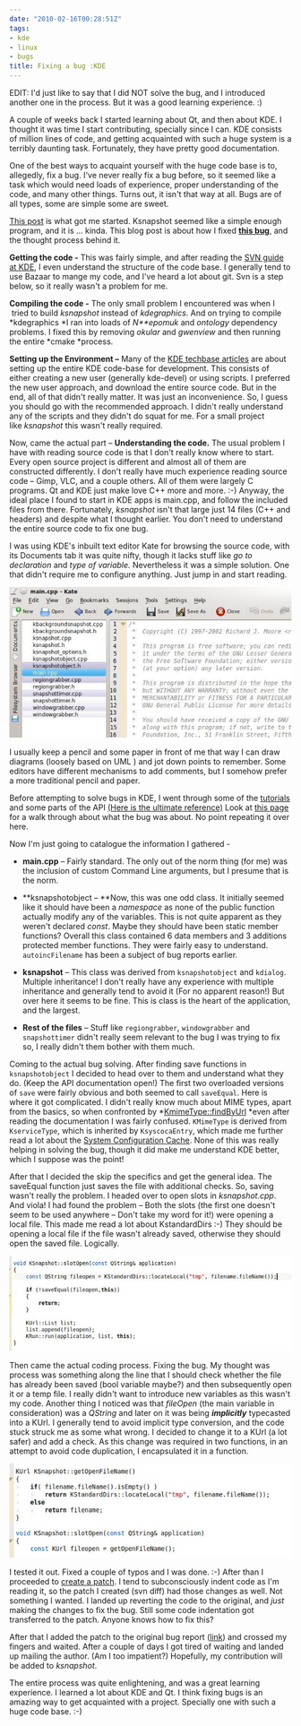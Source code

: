 ```yaml
---
date: "2010-02-16T00:28:51Z"
tags:
- kde
- linux
- bugs
title: Fixing a bug :KDE
---
```


EDIT: I'd just like to say that I did NOT solve the bug, and I introduced another one in the process. But it was a good learning experience. :)

A couple of weeks back I started learning about Qt, and then about KDE. I thought it was time I start contributing, specially since I can. KDE consists of million lines of code, and getting acquainted with such a huge system is a terribly daunting task. Fortunately, they have pretty good documentation.

One of the best ways to acquaint yourself with the huge code base is to, allegedly, fix a bug. I've never really fix a bug before, so it seemed like a task which would need loads of experience, proper understanding of the code, and many other things. Turns out, it isn't that way at all. Bugs are of all types, some are simple some are sweet.

[This post](http://forum.kde.org/viewtopic.php?f=76&amp;t=16626&amp;start=0) is what got me started. Ksnapshot seemed like a simple enough program, and it is ... kinda. This blog post is about how I fixed [**this bug**](https://bugs.kde.org/show_bug.cgi?id=204628), and the thought process behind it.

**Getting the code -** This was fairly simple, and after reading the [SVN guide at KDE](http://techbase.kde.org/Getting_Started/Sources/Using_Subversion_with_KDE), I even understand the structure of the code base. I generally tend to use Bazaar to mange my code, and I've heard a lot about git. Svn is a step below, so it really wasn't a problem for me.

**Compiling the code -** The only small problem I encountered was when I  tried to build *ksnapshot* instead of *kdegraphics*. And on trying to compile *kdegraphics *I ran into loads of *N**epomuk* and *ontology* dependency problems. I fixed this by removing *okular* and *gwenview* and then running the entire *cmake *process.

**Setting up the Environment –** Many of the [KDE techbase articles](http://techbase.kde.org/Getting_Started/Sources/Using_Subversion_with_KDE) are about setting up the entire KDE code-base for development. This consists of either creating a new user (generally kde-devel) or using scripts. I preferred the new user approach, and download the entire source code. But in the end, all of that didn't really matter. It was just an inconvenience. So, I guess you should go with the recommended approach. I didn't really understand any of the scripts and they didn't do squat for me. For a small project like *ksnapshot* this wasn't really required. 

Now, came the actual part – **Understanding the code.** The usual problem I have with reading source code is that I don't really know where to start. Every open source project is different and almost all of them are constructed differently. I don't really have much experience reading source code – Gimp, VLC, and a couple others. All of them were largely C programs. Qt and KDE just make love C++ more and more. :-) Anyway, the ideal place I found to start in KDE apps is main.cpp, and follow the included files from there. Fortunately, *ksnapshot* isn't that large just 14 files (C++ and headers) and despite what I thought earlier. You don't need to understand the entire source code to fix one bug.

I was using KDE's inbuilt text editor Kate for browsing the source code, with its Documents tab it was quite nifty, though it lacks stuff like *go to declaration* and *type of variable.* Nevertheless it was a simple solution. One that didn't require me to configure anything. Just jump in and start reading.

![kate](/blog/images/2010/02/16/kate1.jpeg)

I usually keep a pencil and some paper in front of me that way I can draw diagrams (loosely based on UML ) and jot down points to remember. Some editors have different mechanisms to add comments, but I somehow prefer a more traditional pencil and paper.

Before attempting to solve bugs in KDE, I went through some of the [tutorials](http://techbase.kde.org/Development/Tutorials) and some parts of the API <a href="http://api.kde.org/">(Here is the ultimate reference)</a> Look at <a href="https://bugs.kde.org/show_bug.cgi?id=204628">this page</a> for a walk through about what the bug was about. No point repeating it over here.

Now I'm just going to catalogue the information I gathered -
* **main.cpp** – Fairly standard. The only out of the norm thing (for me) was the 	inclusion of custom Command Line arguments, but I presume that is 	the norm.

* **ksnapshotobject – **Now, this was one odd class. It initially seemed like it should have been a *namespace* as none of the public function actually modify any of 	the variables. This is not quite apparent as they weren't declared *const*. Maybe they should have been static member functions? Overall 	this class contained 6 data members and 3 additions protected member 	functions. They were fairly easy to understand. `autoincFilename` has been a subject of bug reports earlier.

* **ksnapshot** – This class was derived from `ksnapshotobject` and 	`kdialog`. Multiple inheritance! I don't really have any experience with multiple inheritance and generally tend to avoid it (For no apparent reason!) But over here it seems to be fine. This is class is the heart of the application, and the largest.

* **Rest of the files** – Stuff like `regiongrabber`, `windowgrabber` and `snapshottimer` didn't really seem relevant to the bug I was trying 	to fix so, I really didn't them bother with them much.

Coming to the actual bug solving. After finding save functions in `ksnapshotobject` I decided to head over to them and understand what they do. (Keep the API documentation open!) The first two overloaded versions of `save` were fairly obvious and both seemed to call `saveEqual`. Here is where it got complicated. I didn't really know much about MIME types, apart from the basics, so when confronted by *<a href="http://api.kde.org/4.x-api/kdelibs-apidocs/kdecore/html/classKMimeType.html#a98fc76604e462c4209ff96270977116a">KmimeType::findByUrl</a> *even after reading the documentation I was fairly confused. `KMimeType` is derived from `KserviceType`, which is inherited by `KsyscocaEntry`, which made me further read a lot about the <a href="http://techbase.kde.org/Development/Architecture/KDE3/System_Configuration_Cache">System Configuration Cache</a>. None of this was really helping in solving the bug, though it did make me understand KDE 
better, which I suppose was the point!

After that I decided the skip the specifics and get the general idea. The saveEqual function just saves the file with additional checks. So, saving wasn't really the problem. I headed over to open slots in *ksnapshot.cpp*. And viola! I had found the problem – Both the slots (the first one doesn't seem to be used anywhere – Don't take my word for it!) were opening a local file. This made me read a lot about KstandardDirs :-)  They should be opening a local file if the file wasn't already saved, otherwise they should open the saved file. Logically.

![orig code](/blog/images/2010/02/16/orig-code.jpeg)

Then came the actual coding process. Fixing the bug. My thought was process was something along the line that I should check whether the file has already been saved (bool variable maybe?) and then subsequently open it or a temp file. I really didn't want to introduce new variables as this wasn't my code. Another thing I noticed was that *fileOpen* (the main variable in consideration) was a *QString* and later on it was being ***implicitly*** typecasted into a KUrl. I generally tend to avoid implicit type conversion, and the code stuck struck me as some what wrong. I decided to change it to a KUrl (a lot safer) and add a check. As this change was required in two functions, in an attempt to avoid code duplication, I encapsulated it in a function.

![code change](/blog/images/2010/02/16/code-change.jpeg)

I tested it out. Fixed a couple of typos and I was done. :-) After than I proceeded to <a href="http://techbase.kde.org/Contribute/Send_Patches">create a patch</a>. I tend to subconsciously indent code as I'm reading it, so the patch I created (svn diff) had those changes as well. Not something I wanted. I landed up reverting the code to the original, and *just* making the changes to fix the bug. Still some code indentation got transferred to the patch. Anyone knows how to fix this?

After that I added the patch to the original bug report ([link](https://bugs.kde.org/show_bug.cgi?id=204628)) and crossed my fingers and waited. After a couple of days I got tired of waiting and landed up mailing the author. (Am I too impatient?) Hopefully, my contribution will be added to *ksnapshot*.

The entire process was quite enlightening, and was a great learning experience. I learned a lot about KDE and Qt. I think fixing bugs is an amazing way to get acquainted with a project. Specially one with such a huge code base. :-)

